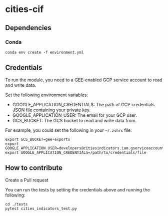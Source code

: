 # cities-cif

## Dependencies
### Conda
`conda env create -f environment.yml`

## Credentials
To run the module, you need to a GEE-enabled GCP service account to read and write data.

Set the following environment variables:
- GOOGLE_APPLICATION_CREDENTIALS: The path of GCP credentials JSON file containing your private key.
- GOOGLE_APPLICATION_USER: The email for your GCP user.
- GCS_BUCKET: The GCS bucket to read and write data from. 

For example, you could set the following in your `~/.zshrc` file:

```
export GCS_BUCKET=gee-exports
export GOOGLE_APPLICATION_USER=developers@citiesindicators.iam.gserviceaccount.com
export GOOGLE_APPLICATION_CREDENTIALS=/path/to/credentials/file
```

## How to contribute
Create a Pull request

You can run the tests by setting the credentials above and running the following:

```
cd ./tests
pytest cities_indicators_test.py
```